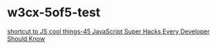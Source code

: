 # w3cx-5of5-test

[shortcut to JS cool things-45 JavaScript Super Hacks Every Developer Should Know](https://medium.com/dev-genius/45-javascript-super-hacks-every-developer-should-know-92aecfb33ee8)


